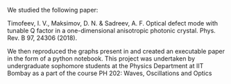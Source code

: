 We studied the following paper:

Timofeev, I. V., Maksimov, D. N. & Sadreev, A. F. Optical defect mode with tunable Q factor in a
one-dimensional anisotropic photonic crystal. Phys. Rev. B 97, 24306 (2018). 

We then reproduced the graphs present in and created an executable paper in the form of a python notebook.
This project was undertaken by undergraduate sophomore students at the Physics Department at
IIT Bombay as a part of the course PH 202: Waves, Oscillations and Optics
